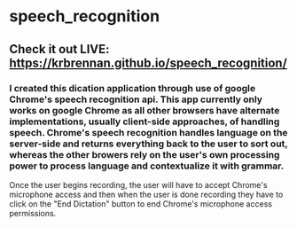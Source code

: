 # speech_recognition

## Check it out LIVE: https://krbrennan.github.io/speech_recognition/

### I created this dication application through use of google Chrome's speech recognition api. This app currently only works on google Chrome as all other browsers have alternate implementations, usually client-side approaches, of handling speech. Chrome's speech recognition handles language on the server-side and returns everything back to the user to sort out, whereas the other browers rely on the user's own processing power to process language and contextualize it with grammar.


Once the user begins recording, the user will have to accept Chrome's microphone access and then when the user is done recording they have to click on the "End Dictation" button to end Chrome's microphone access permissions.
